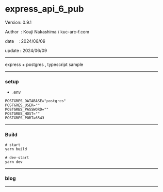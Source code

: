 ﻿# express_api_6_pub

 Version: 0.9.1

 Author  : Kouji Nakashima / kuc-arc-f.com

 date    : 2024/06/09

 update : 2024/06/09

***

express + postgres , typescript sample

***
### setup

* .env

```
POSTGRES_DATABASE="postgres"
POSTGRES_USER=""
POSTGRES_PASSWORD=""
POSTGRES_HOST=""
POSTGRES_PORT=6543
```

***
### Build

```
# start
yarn build

# dev-start
yarn dev
```
***
### blog

***

